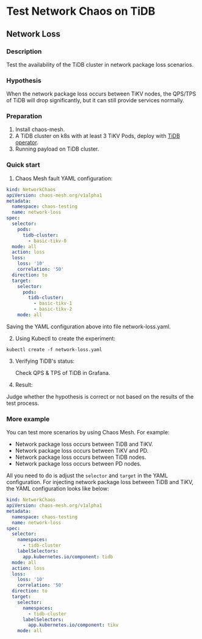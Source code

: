 # Test Network Chaos on TiDB

## Network Loss

### Description

Test the availability of the TiDB cluster in network package loss scenarios.

### Hypothesis

When the network package loss occurs between TiKV nodes, the QPS/TPS of TiDB will drop significantly, but it can still provide services normally.

### Preparation

1. Install chaos-mesh.
2. A TiDB cluster on k8s with at least 3 TiKV Pods, deploy with [TiDB operator](https://docs.pingcap.com/tidb-in-kubernetes/stable/tidb-operator-overview).
3. Running payload on TiDB cluster.

### Quick start

1. Chaos Mesh fault YAML configuration:

```YAML
kind: NetworkChaos
apiVersion: chaos-mesh.org/v1alpha1
metadata:
  namespace: chaos-testing
  name: network-loss
spec:
  selector:
    pods:
      tidb-cluster:
        - basic-tikv-0
  mode: all
  action: loss
  loss:
    loss: '10'
    correlation: '50'
  direction: to
  target:
    selector:
      pods:
        tidb-cluster:
          - basic-tikv-1
          - basic-tikv-2
    mode: all
```

Saving the YAML configuration above into file network-loss.yaml.

2. Using Kubectl to create the experiment:

```
kubectl create -f network-loss.yaml
```

3. Verifying TiDB's status:

    Check QPS & TPS of TiDB in Grafana.
    <!-- TODO: Add some Grafana picture -->

4. Result:

Judge whether the hypothesis is correct or not based on the results of the test process.

### More example

You can test more scenarios by using Chaos Mesh. For example:

- Network package loss occurs between TiDB and TiKV.
- Network package loss occurs between TiKV and PD.
- Network package loss occurs between TiDB nodes.
- Network package loss occurs between PD nodes.

All you need to do is adjust the `selector` and `target` in the YAML configuration. For injecting network package loss between TiDB and TiKV, the YAML configuration looks like below:

```YAML
kind: NetworkChaos
apiVersion: chaos-mesh.org/v1alpha1
metadata:
  namespace: chaos-testing
  name: network-loss
spec:
  selector:
    namespaces:
      - tidb-cluster
    labelSelectors:
      app.kubernetes.io/component: tidb
  mode: all
  action: loss
  loss:
    loss: '10'
    correlation: '50'
  direction: to
  target:
    selector:
      namespaces:
        - tidb-cluster
      labelSelectors:
        app.kubernetes.io/component: tikv
    mode: all
```
